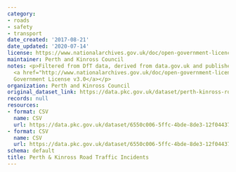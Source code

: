 ```yaml
---
category:
- roads
- safety
- transport
date_created: '2017-08-21'
date_updated: '2020-07-14'
license: https://www.nationalarchives.gov.uk/doc/open-government-licence/version/3/
maintainer: Perth and Kinross Council
notes: <p>Filtered from DfT data, derived from data.gov.uk and published under the
  <a href="http://www.nationalarchives.gov.uk/doc/open-government-licence/version/3/">Open
  Government License v3.0</a></p>
organization: Perth and Kinross Council
original_dataset_link: https://data.pkc.gov.uk/dataset/perth-kinross-road-incidents-2015
records: null
resources:
- format: CSV
  name: CSV
  url: https://data.pkc.gov.uk/dataset/6550c006-5ffc-4bde-8de3-12f04437daa8/resource/68e2917d-5e7b-4a2d-a640-0e4b0da55637/download/pkc-road-collisions-short-2015.csv
- format: CSV
  name: CSV
  url: https://data.pkc.gov.uk/dataset/6550c006-5ffc-4bde-8de3-12f04437daa8/resource/97f9c0e2-4565-4134-9477-fc027cf9efd5/download/2016-road-accident-data-perth-and-kinross.csv
schema: default
title: Perth & Kinross Road Traffic Incidents
---
```

